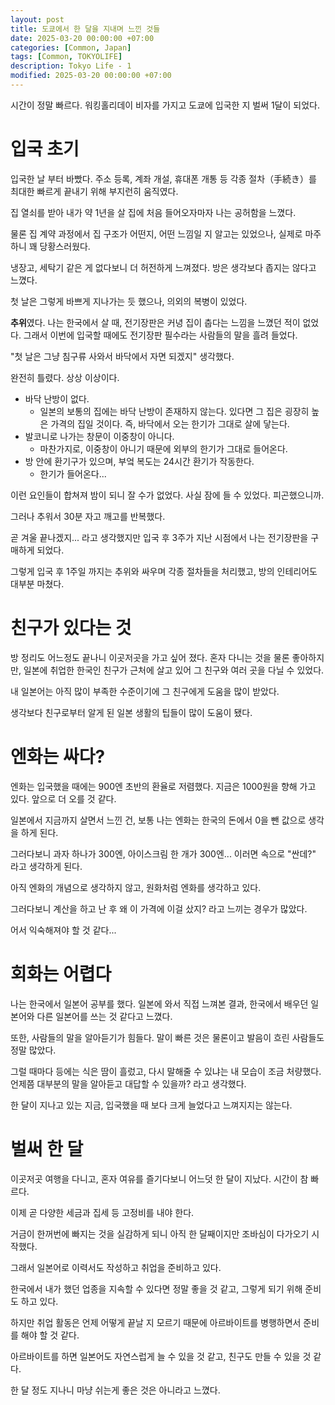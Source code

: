 ```yaml
---
layout: post
title: 도쿄에서 한 달을 지내며 느낀 것들
date: 2025-03-20 00:00:00 +07:00
categories: [Common, Japan]
tags: [Common, TOKYOLIFE]
description: Tokyo Life - 1
modified: 2025-03-20 00:00:00 +07:00
---
```


시간이 정말 빠르다. 워킹홀리데이 비자를 가지고 도쿄에 입국한 지 벌써 1달이 되었다.

# 입국 초기

입국한 날 부터 바빴다. 주소 등록, 계좌 개설, 휴대폰 개통 등 각종 절차（手続き）를 최대한 빠르게 끝내기 위해 부지런히 움직였다.

집 열쇠를 받아 내가 약 1년을 살 집에 처음 들어오자마자 나는 공허함을 느꼈다.

물론 집 계약 과정에서 집 구조가 어떤지, 어떤 느낌일 지 알고는 있었으나, 실제로 마주하니 꽤 당황스러웠다.

냉장고, 세탁기 같은 게 없다보니 더 허전하게 느껴졌다. 방은 생각보다 좁지는 않다고 느꼈다.

첫 날은 그렇게 바쁘게 지나가는 듯 했으나, 의외의 복병이 있었다.

**추위**였다. 나는 한국에서 살 때, 전기장판은 커녕 집이 춥다는 느낌을 느꼈던 적이 없었다. 그래서 이번에 입국할 때에도 전기장판 필수라는 사람들의 말을 흘려 들었다.

"첫 날은 그냥 침구류 사와서 바닥에서 자면 되겠지" 생각했다.

완전히 틀렸다. 상상 이상이다.

- 바닥 난방이 없다.
  - 일본의 보통의 집에는 바닥 난방이 존재하지 않는다. 있다면 그 집은 굉장히 높은 가격의 집일 것이다. 즉, 바닥에서 오는 한기가 그대로 살에 닿는다.
- 발코니로 나가는 창문이 이중창이 아니다.
  - 마찬가지로, 이중창이 아니기 때문에 외부의 한기가 그대로 들어온다.
- 방 안에 환기구가 있으며, 부엌 복도는 24시간 환기가 작동한다.
  - 한기가 들어온다...

이런 요인들이 합쳐져 밤이 되니 잘 수가 없었다. 사실 잠에 들 수 있었다. 피곤했으니까.

그러나 추워서 30분 자고 깨고를 반복했다.

곧 겨울 끝나겠지... 라고 생각했지만 입국 후 3주가 지난 시점에서 나는 전기장판을 구매하게 되었다.

그렇게 입국 후 1주일 까지는 추위와 싸우며 각종 절차들을 처리했고, 방의 인테리어도 대부분 마쳤다.

# 친구가 있다는 것

방 정리도 어느정도 끝나니 이곳저곳을 가고 싶어 졌다. 혼자 다니는 것을 물론 좋아하지만, 일본에 취업한 한국인 친구가 근처에 살고 있어 그 친구와 여러 곳을 다닐 수 있었다.

내 일본어는 아직 많이 부족한 수준이기에 그 친구에게 도움을 많이 받았다.

생각보다 친구로부터 알게 된 일본 생활의 팁들이 많이 도움이 됐다.

# 엔화는 싸다?

엔화는 입국했을 때에는 900엔 초반의 환율로 저렴했다. 지금은 1000원을 향해 가고 있다. 앞으로 더 오를 것 같다.

일본에서 지금까지 살면서 느낀 건, 보통 나는 엔화는 한국의 돈에서 0을 뺀 값으로 생각을 하게 된다.

그러다보니 과자 하나가 300엔, 아이스크림 한 개가 300엔... 이러면 속으로 "싼데?" 라고 생각하게 된다.

아직 엔화의 개념으로 생각하지 않고, 원화처럼 엔화를 생각하고 있다.

그러다보니 계산을 하고 난 후 왜 이 가격에 이걸 샀지? 라고 느끼는 경우가 많았다.

어서 익숙해져야 할 것 같다...

# 회화는 어렵다

나는 한국에서 일본어 공부를 했다. 일본에 와서 직접 느껴본 결과, 한국에서 배우던 일본어와 다른 일본어를 쓰는 것 같다고 느꼈다.

또한, 사람들의 말을 알아듣기가 힘들다. 말이 빠른 것은 물론이고 발음이 흐린 사람들도 정말 많았다.

그럴 때마다 등에는 식은 땀이 흘렀고, 다시 말해줄 수 있냐는 내 모습이 조금 처량했다. 언제쯤 대부분의 말을 알아듣고 대답할 수 있을까? 라고 생각했다.

한 달이 지나고 있는 지금, 입국했을 때 보다 크게 늘었다고 느껴지지는 않는다.

# 벌써 한 달

이곳저곳 여행을 다니고, 혼자 여유를 즐기다보니 어느덧 한 달이 지났다. 시간이 참 빠르다.

이제 곧 다양한 세금과 집세 등 고정비를 내야 한다.

거금이 한꺼번에 빠지는 것을 실감하게 되니 아직 한 달째이지만 조바심이 다가오기 시작했다.

그래서 일본어로 이력서도 작성하고 취업을 준비하고 있다.

한국에서 내가 했던 업종을 지속할 수 있다면 정말 좋을 것 같고, 그렇게 되기 위해 준비도 하고 있다.

하지만 취업 활동은 언제 어떻게 끝날 지 모르기 때문에 아르바이트를 병행하면서 준비를 해야 할 것 같다.

아르바이트를 하면 일본어도 자연스럽게 늘 수 있을 것 같고, 친구도 만들 수 있을 것 같다.

한 달 정도 지나니 마냥 쉬는게 좋은 것은 아니라고 느꼈다.

